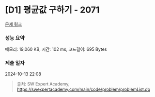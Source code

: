# [D1] 평균값 구하기 - 2071 

[문제 링크](https://swexpertacademy.com/main/code/problem/problemDetail.do?contestProbId=AV5QRnJqA5cDFAUq) 

### 성능 요약

메모리: 19,060 KB, 시간: 102 ms, 코드길이: 695 Bytes

### 제출 일자

2024-10-13 22:08



> 출처: SW Expert Academy, https://swexpertacademy.com/main/code/problem/problemList.do